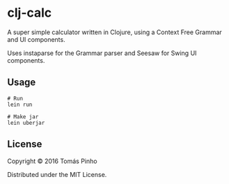 # clj-calc

A super simple calculator written in Clojure, using a Context Free Grammar and UI components.

Uses instaparse for the Grammar parser and Seesaw for Swing UI components.

## Usage

    # Run
    lein run

    # Make jar
    lein uberjar

## License

Copyright © 2016 Tomás Pinho

Distributed under the MIT License.

